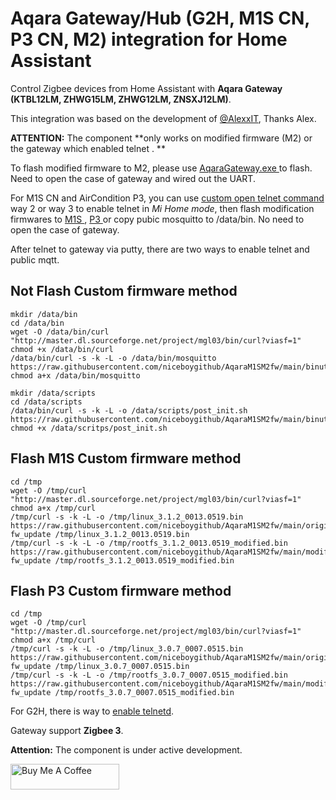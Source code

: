 # Aqara Gateway/Hub (G2H, M1S CN, P3 CN, M2) integration for Home Assistant

Control Zigbee devices from Home Assistant with **Aqara Gateway (KTBL12LM, ZHWG15LM, ZHWG12LM, ZNSXJ12LM)**.

This integration was based on the development of <a href=https://github.com/AlexxIT/XiaomiGateway3/>@AlexxIT</a>, Thanks Alex.

**ATTENTION:** The component **only works on modified firmware (M2) or the gateway which enabled telnet . **

To flash modified firmware to M2, please use <a href="https://github.com/niceboygithub/AqaraM1SM2fw/raw/main/tools/aqaragateway.exe"> AqaraGateway.exe </a> to flash. Need to open the case of gateway and wired out the UART.

For M1S CN and AirCondition P3, you can use <a href="https://gist.github.com/zvldz/1bd6b21539f84339c218f9427e022709"> custom open telnet command </a> way 2 or way 3 to enable telnet in *Mi Home mode*, then flash modification firmwares to <a href="https://github.com/niceboygithub/AqaraM1SM2fw/tree/main/modified/M1S"> M1S </a>, <a href="https://github.com/niceboygithub/AqaraM1SM2fw/tree/main/modified/P3/3.0.7_0007.0515"> P3 </a> or copy pubic mosquitto to /data/bin. No need to open the case of gateway.

After telnet to gateway via putty, there are two ways to enable telnet and public mqtt.

## Not Flash Custom firmware method

```shell
mkdir /data/bin
cd /data/bin
wget -O /data/bin/curl "http://master.dl.sourceforge.net/project/mgl03/bin/curl?viasf=1"
chmod +x /data/bin/curl
/data/bin/curl -s -k -L -o /data/bin/mosquitto https://raw.githubusercontent.com/niceboygithub/AqaraM1SM2fw/main/binutils/mosquitto
chmod a+x /data/bin/mosquitto

mkdir /data/scripts
cd /data/scripts
/data/bin/curl -s -k -L -o /data/scripts/post_init.sh https://raw.githubusercontent.com/niceboygithub/AqaraM1SM2fw/main/binutils/post_init.sh
chmod +x /data/scritps/post_init.sh
```

## Flash M1S Custom firmware method
```shell
cd /tmp
wget -O /tmp/curl "http://master.dl.sourceforge.net/project/mgl03/bin/curl?viasf=1"
chmod a+x /tmp/curl
/tmp/curl -s -k -L -o /tmp/linux_3.1.2_0013.0519.bin https://raw.githubusercontent.com/niceboygithub/AqaraM1SM2fw/main/original/M1S/3.1.2_0013.0519/linux_3.1.2_0013.0519.bin
fw_update /tmp/linux_3.1.2_0013.0519.bin
/tmp/curl -s -k -L -o /tmp/rootfs_3.1.2_0013.0519_modified.bin https://raw.githubusercontent.com/niceboygithub/AqaraM1SM2fw/main/modified/M1S/3.1.2_0013.0519/rootfs_3.1.2_0013.0519_modified.bin
fw_update /tmp/rootfs_3.1.2_0013.0519_modified.bin
```

## Flash P3 Custom firmware method
```shell
cd /tmp
wget -O /tmp/curl "http://master.dl.sourceforge.net/project/mgl03/bin/curl?viasf=1"
chmod a+x /tmp/curl
/tmp/curl -s -k -L -o /tmp/linux_3.0.7_0007.0515.bin https://raw.githubusercontent.com/niceboygithub/AqaraM1SM2fw/main/original/P3/3.0.7_0007.0515/linux_3.0.7_0007.0515.bin
fw_update /tmp/linux_3.0.7_0007.0515.bin
/tmp/curl -s -k -L -o /tmp/rootfs_3.0.7_0007.0515_modified.bin https://raw.githubusercontent.com/niceboygithub/AqaraM1SM2fw/main/modified/P3/3.0.7_0007.0515/rootfs_3.0.7_0007.0515_modified.bin
fw_update /tmp/rootfs_3.0.7_0007.0515_modified.bin
```

For G2H, there is way to <a href="https://github.com/niceboygithub/AqaraCameraHubfw/blob/main/binutils/README.md#aqara-camera-hub-g2g2h-znsxj12lm-related-binutils">enable telnetd</a>.

Gateway support **Zigbee 3**.

**Attention:** The component is under active development.

<a href="https://www.buymeacoffee.com/niceboygithub" target="_blank"><img src="https://cdn.buymeacoffee.com/buttons/default-orange.png" alt="Buy Me A Coffee" height="41" width="174"></a>
